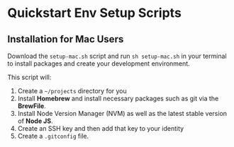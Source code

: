 # Quickstart Env Setup Scripts

## Installation for Mac Users

Download the `setup-mac.sh` script and run `sh setup-mac.sh` in your terminal to install packages and create your development environment.

This script will:

1. Create a `~/projects` directory for you
2. Install **Homebrew** and install necessary packages such as git via the **BrewFile**.
3. Install Node Version Manager (NVM) as well as the latest stable version of **Node JS**.
4. Create an SSH key and then add that key to your identity
5. Create a `.gitconfig` file.

